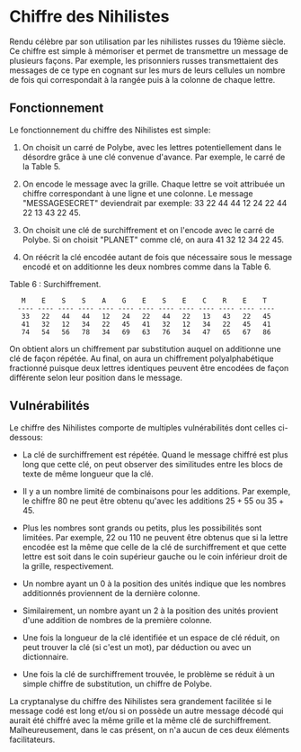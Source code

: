 Chiffre des Nihilistes
======================

Rendu célèbre par son utilisation par les nihilistes russes du 19ième
siècle. Ce chiffre est simple à mémoriser et permet de transmettre un
message de plusieurs façons. Par exemple, les prisonniers russes
transmettaient des messages de ce type en cognant sur les murs de leurs
cellules un nombre de fois qui correspondait à la rangée puis à la
colonne de chaque lettre.

Fonctionnement
--------------

Le fonctionnement du chiffre des Nihilistes est simple:

1.  On choisit un carré de Polybe, avec les lettres potentiellement dans
    le désordre grâce à une clé convenue d'avance. Par exemple, le carré
    de la Table 5.

2.  On encode le message avec la grille. Chaque lettre se voit attribuée
    un chiffre correspondant à une ligne et une colonne. Le message
    "MESSAGESECRET" deviendrait par exemple: 33 22 44 44 12 24 22 44
    22 13 43 22 45.

3.  On choisit une clé de surchiffrement et on l'encode avec le carré de
    Polybe. Si on choisit "PLANET" comme clé, on aura 41 32 12 34
    22 45.

4.  On réécrit la clé encodée autant de fois que nécessaire sous le
    message encodé et on additionne les deux nombres comme dans la Table 6.

Table 6 : Surchiffrement.

       M    E    S    S    A    G    E    S    E    C    R    E    T
      ---- ---- ---- ---- ---- ---- ---- ---- ---- ---- ---- ---- ----
       33   22   44   44   12   24   22   44   22   13   43   22   45
       41   32   12   34   22   45   41   32   12   34   22   45   41
       74   54   56   78   34   69   63   76   34   47   65   67   86


On obtient alors un chiffrement par substitution auquel on additionne
une clé de façon répétée. Au final, on aura un chiffrement
polyalphabétique fractionné puisque deux lettres identiques peuvent être
encodées de façon différente selon leur position dans le message.

Vulnérabilités
--------------

Le chiffre des Nihilistes comporte de multiples vulnérabilités dont
celles ci-dessous:

-   La clé de surchiffrement est répétée. Quand le message chiffré est
    plus long que cette clé, on peut observer des similitudes entre les
    blocs de texte de même longueur que la clé.

-   Il y a un nombre limité de combinaisons pour les additions. Par
    exemple, le chiffre 80 ne peut être obtenu qu'avec les additions
    $25+55$ ou $35+45$.

-   Plus les nombres sont grands ou petits, plus les possibilités sont
    limitées. Par exemple, 22 ou 110 ne peuvent être obtenus que si la
    lettre encodée est la même que celle de la clé de surchiffrement et
    que cette lettre est soit dans le coin supérieur gauche ou le coin
    inférieur droit de la grille, respectivement.

-   Un nombre ayant un 0 à la position des unités indique que les
    nombres additionnés proviennent de la dernière colonne.

-   Similairement, un nombre ayant un 2 à la position des unités
    provient d'une addition de nombres de la première colonne.

-   Une fois la longueur de la clé identifiée et un espace de clé
    réduit, on peut trouver la clé (si c'est un mot), par déduction ou
    avec un dictionnaire.

-   Une fois la clé de surchiffrement trouvée, le problème se réduit à
    un simple chiffre de substitution, un chiffre de Polybe.

La cryptanalyse du chiffre des Nihilistes sera grandement facilitée si
le message codé est long et/ou si on possède un autre message décodé qui
aurait été chiffré avec la même grille et la même clé de surchiffrement.
Malheureusement, dans le cas présent, on n'a aucun de ces deux éléments
facilitateurs.
